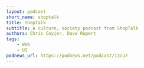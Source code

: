 ```yaml
---
layout: podcast
short_name: shoptalk
title: ShopTalk
subtitle: A culture, society podcast from ShopTalk
authors: Chris Coyier, Dave Rupert
tags:
    - Web
    - UI
podnews_url: https://podnews.net/podcast/i3cu7
---
```

